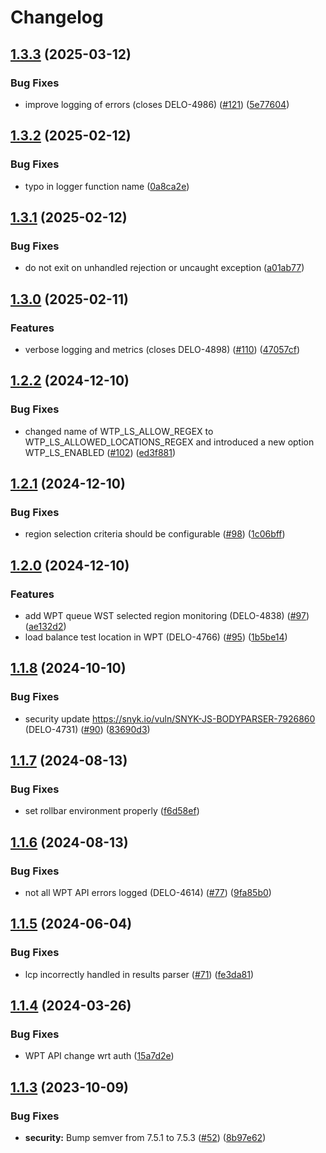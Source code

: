 # Changelog

## [1.3.3](https://github.com/cloudinary/web-speed-test-server/compare/v1.3.2...v1.3.3) (2025-03-12)


### Bug Fixes

* improve logging of errors (closes DELO-4986) ([#121](https://github.com/cloudinary/web-speed-test-server/issues/121)) ([5e77604](https://github.com/cloudinary/web-speed-test-server/commit/5e776043b461ea4978ed6b79abcecb15dad97356))

## [1.3.2](https://github.com/cloudinary/web-speed-test-server/compare/v1.3.1...v1.3.2) (2025-02-12)


### Bug Fixes

* typo in logger function name ([0a8ca2e](https://github.com/cloudinary/web-speed-test-server/commit/0a8ca2ea7162abfda6b8deffa49fe59c13b6cc09))

## [1.3.1](https://github.com/cloudinary/web-speed-test-server/compare/v1.3.0...v1.3.1) (2025-02-12)


### Bug Fixes

* do not exit on unhandled rejection or uncaught exception ([a01ab77](https://github.com/cloudinary/web-speed-test-server/commit/a01ab77d35902729f44a6154cb1e98eba8792b9f))

## [1.3.0](https://github.com/cloudinary/web-speed-test-server/compare/v1.2.2...v1.3.0) (2025-02-11)


### Features

* verbose logging and metrics (closes DELO-4898) ([#110](https://github.com/cloudinary/web-speed-test-server/issues/110)) ([47057cf](https://github.com/cloudinary/web-speed-test-server/commit/47057cfc4d89c01fd93fb11823c9308b2e2586c3))

## [1.2.2](https://github.com/cloudinary/web-speed-test-server/compare/v1.2.1...v1.2.2) (2024-12-10)


### Bug Fixes

* changed name of WTP_LS_ALLOW_REGEX to WTP_LS_ALLOWED_LOCATIONS_REGEX and introduced a new option WTP_LS_ENABLED ([#102](https://github.com/cloudinary/web-speed-test-server/issues/102)) ([ed3f881](https://github.com/cloudinary/web-speed-test-server/commit/ed3f88128ed08825fa2ded97034233e5d356262b))

## [1.2.1](https://github.com/cloudinary/web-speed-test-server/compare/v1.2.0...v1.2.1) (2024-12-10)


### Bug Fixes

* region selection criteria should be configurable ([#98](https://github.com/cloudinary/web-speed-test-server/issues/98)) ([1c06bff](https://github.com/cloudinary/web-speed-test-server/commit/1c06bff1bf3646a1c6d6413759f31a7f74f13a60))

## [1.2.0](https://github.com/cloudinary/web-speed-test-server/compare/v1.1.8...v1.2.0) (2024-12-10)


### Features

* add WPT queue WST selected region monitoring (DELO-4838) ([#97](https://github.com/cloudinary/web-speed-test-server/issues/97)) ([ae132d2](https://github.com/cloudinary/web-speed-test-server/commit/ae132d20344e5fde293f1d9d3c6e82b3ebcafd6d))
* load balance test location in WPT (DELO-4766) ([#95](https://github.com/cloudinary/web-speed-test-server/issues/95)) ([1b5be14](https://github.com/cloudinary/web-speed-test-server/commit/1b5be1497cd16830b648c4ff84f815714451ea6f))

## [1.1.8](https://github.com/cloudinary/web-speed-test-server/compare/v1.1.7...v1.1.8) (2024-10-10)


### Bug Fixes

* security update https://snyk.io/vuln/SNYK-JS-BODYPARSER-7926860 (DELO-4731) ([#90](https://github.com/cloudinary/web-speed-test-server/issues/90)) ([83690d3](https://github.com/cloudinary/web-speed-test-server/commit/83690d36bee9918f3e34e9a683a6b5a6e611661b))

## [1.1.7](https://github.com/cloudinary/web-speed-test-server/compare/v1.1.6...v1.1.7) (2024-08-13)


### Bug Fixes

* set rollbar environment properly ([f6d58ef](https://github.com/cloudinary/web-speed-test-server/commit/f6d58ef42f874779550da9d56e5ddd918d73a1a9))

## [1.1.6](https://github.com/cloudinary/web-speed-test-server/compare/v1.1.5...v1.1.6) (2024-08-13)


### Bug Fixes

* not all WPT API errors logged (DELO-4614) ([#77](https://github.com/cloudinary/web-speed-test-server/issues/77)) ([9fa85b0](https://github.com/cloudinary/web-speed-test-server/commit/9fa85b001af7f47498e26d7adfb019822a5d018a))

## [1.1.5](https://github.com/cloudinary/web-speed-test-server/compare/v1.1.4...v1.1.5) (2024-06-04)


### Bug Fixes

* lcp incorrectly handled in results parser ([#71](https://github.com/cloudinary/web-speed-test-server/issues/71)) ([fe3da81](https://github.com/cloudinary/web-speed-test-server/commit/fe3da81280f232e0dbf3b82f4bcaf69f9ccf867b))

## [1.1.4](https://github.com/cloudinary/web-speed-test-server/compare/v1.1.3...v1.1.4) (2024-03-26)


### Bug Fixes

* WPT API change wrt auth ([15a7d2e](https://github.com/cloudinary/web-speed-test-server/commit/15a7d2ea388b34497746d0107920644f23b3ef44))

## [1.1.3](https://github.com/cloudinary/web-speed-test-server/compare/v1.1.2...v1.1.3) (2023-10-09)


### Bug Fixes

* **security:** Bump semver from 7.5.1 to 7.5.3 ([#52](https://github.com/cloudinary/web-speed-test-server/issues/52)) ([8b97e62](https://github.com/cloudinary/web-speed-test-server/commit/8b97e622c406d7dd662901fada93f7c34c667311))
